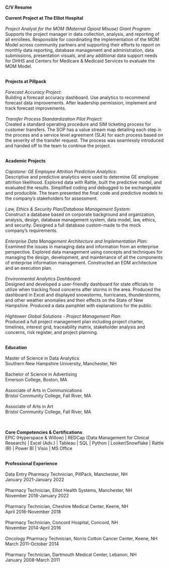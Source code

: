 <b>C/V Resume</b><br><br>
<b>Current Project at The Elliot Hospital</B><br><br>
<i>Project Analyst for the MOM (Maternal Opioid Misuse) Grant Program:</i><br>
Supports the project manager in data collection, analysis, and reporting of all enrollees. Responsible for coordinating the implementation of the MOM Model across community partners and supporting their efforts to report on monthly data reporting, database management and administration, data submissions, presentation visuals, and any additional data support needs for DHHS and Centers for Medicare & Medicaid Services to evaluate the MOM Model.<br><br>

<b>Projects at Pillpack</b><br><br>
<I>Forecast Accuracy Project:</i><br>
Building a forecast accuracy dashboard. Use analytics to recommend forecast data improvements. After leadership permission, implement and track forecast improvements.<br><br>
<i>Transfer Process Standardization Pilot Project:</I><br>
Created a standard operating procedure and SIM ticketing process for customer transfers. The SOP has a value stream map detailing each step in the process and a service level agreement (SLA) for each process based on the severity of the transfer request. The process was seamlessly introduced and handed off to the team to continue the project.<br><br>

<b>Academic Projects</b><br><br>
<I>Capstone: GE Employee Attrition Prediction Analytics:</i><br>
Descriptive and predictive analytics were used to determine GE employee attrition likelihood. Explored data with Rattle, built the predictive model, and evaluated the results. Simplified coding and debugged to be exchangeable and producible. The team presented the final code and predictive models to the company’s stakeholders for assessment.<br><br>
<I>Law, Ethics & Security Plan/Database Management System:</i><br>
Construct a database based on corporate background and organization, analysis, design, database management system, data model, law, ethics, and security. Designed a full database custom-made to the mock company’s requirements.<br><br>
<I>Enterprise Data Management Architecture and Implementation Plan:</i><br>
Examined the issues in managing data and information from an enterprise perspective. Explored data management using concepts and techniques for managing the design, development, and maintenance of all the components of enterprise information management. Constructed an EDM architecture and an execution plan.<br><br>
<I>Environmental Analytics Dashboard:</i><br>
Designed and developed a user-friendly dashboard for state officials to utilize when tracking flood concerns after storms in the area. Produced the dashboard in Excel and displayed snowstorms, hurricanes, thunderstorms, and other weather anomalies and their effects on the State of New Hampshire. Produced a data pamphlet with explanations for the public.<br><br>
<I>Hightower Global Solutions - Project Management Plan:</i><br>
Produced a full project management plan including project charter, timelines, interest grid, traceability matrix, stakeholder analysis and concerns, risk register, and project planning.<br><br>

<b>Education</b><br><br>
Master of Science in Data Analytics<br> Southern New Hampshire University, Manchester, NH<br><br>
Bachelor of Science in Advertising<br> Emerson College, Boston, MA<br><br>
Associate of Arts in Communications<br> Bristol Community College, Fall River, MA<br><br>
Associate of Arts in Art<br> Bristol Community College, Fall River, MA<br><br><br>

<b>Core Competencies & Certifications</b><br>
EPIC (Hyperspace & Willow) | REDCap (Data Management for Clinical Research) | Excel (Adv.) | Tableau | SQL | Python | Looker/Snowflake | Rattle (R) | Power BI | Visio | MS Office<br><br>

<b>Professional Experience</b><br><br>
Data Entry Pharmacy Technician, PillPack, Manchester, NH<br>January 2021-January 2022<br><br>
Pharmacy Technician, Elliot Health Systems, Manchester, NH<br> November 2018-January 2022<br><br>
Pharmacy Technician, Cheshire Medical Center, Keene, NH<br> April 2016-November 2018<br><br>
Pharmacy Technician, Concord Hospital, Concord, NH<br> November 2014-April 2016<br><br>
Oncology Pharmacy Technician, Norris Cotton Cancer Center, Keene, NH<br> March 2011-October 2014<br><br>
Pharmacy Technician, Dartmouth Medical Center, Lebanon, NH<br> January 2008-March 2011<br><br><br>

